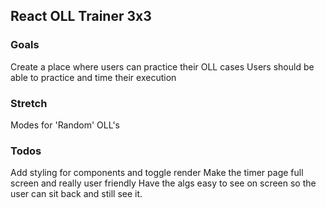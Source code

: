 ## React OLL Trainer 3x3

### Goals

Create a place where users can practice their OLL cases
Users should be able to practice and time their execution

### Stretch

Modes for 'Random' OLL's


### Todos 

Add styling for components and toggle render
Make the timer page full screen and really user friendly
Have the algs easy to see on screen so the user can sit back and still see it. 
